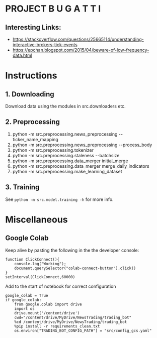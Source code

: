 # PROJECT B U G A T T I

## Interesting Links:
- https://stackoverflow.com/questions/25665114/understanding-interactive-brokers-tick-events
- https://epchan.blogspot.com/2015/04/beware-of-low-frequency-data.html

# Instructions 
## 1. Downloading
Download data using the modules in src.downloaders etc.

## 2. Preprocessing
1. python -m src.preprocessing.news_preprocessing --ticker_name_mapping
1. python -m src.preprocessing.news_preprocessing --process_body
1. python -m src.preprocessing.tokenizer
1. python -m src.preprocessing.staleness --batchsize <batchsize>
1. python -m src.preprocessing.data_merger initial_merge
1. python -m src.preprocessing.data_merger merge_daily_indicators
1. python -m src.preprocessing.make_learning_dataset

## 3. Training
See `python -m src.model.training -h` for more info.


# Miscellaneous 
## Google Colab
Keep alive by pasting the following in the the developer console:
```
function ClickConnect(){
    console.log("Working");
    document.querySelector("colab-connect-button").click()
}
setInterval(ClickConnect,60000)
```

Add to the start of notebook for correct configuration
```
google_colab = True
if google_colab:
    from google.colab import drive
    import os
    drive.mount('/content/drive')
    cwd="/content/drive/MyDrive/NewsTrading/trading_bot"
    %cd /content/drive/MyDrive/NewsTrading/trading_bot
    %pip install -r requirements_clean.txt
    os.environ["TRADING_BOT_CONFIG_PATH"] = "src/config_gcs.yaml"
```